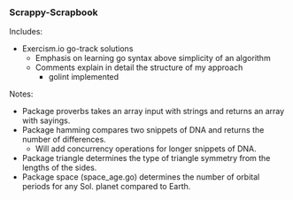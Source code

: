 ### Scrappy-Scrapbook
Includes:
- Exercism.io go-track solutions
  - Emphasis on learning go syntax above simplicity of an algorithm
  - Comments explain in detail the structure of my approach
    - golint implemented

Notes:
- Package proverbs takes an array input with strings and returns an array with sayings.
- Package hamming compares two snippets of DNA and returns the number of differences.
  - Will add concurrency operations for longer snippets of DNA.
- Package triangle determines the type of triangle symmetry from the lengths of the sides.
- Package space (space_age.go) determines the number of orbital periods for any Sol. planet compared to Earth.

